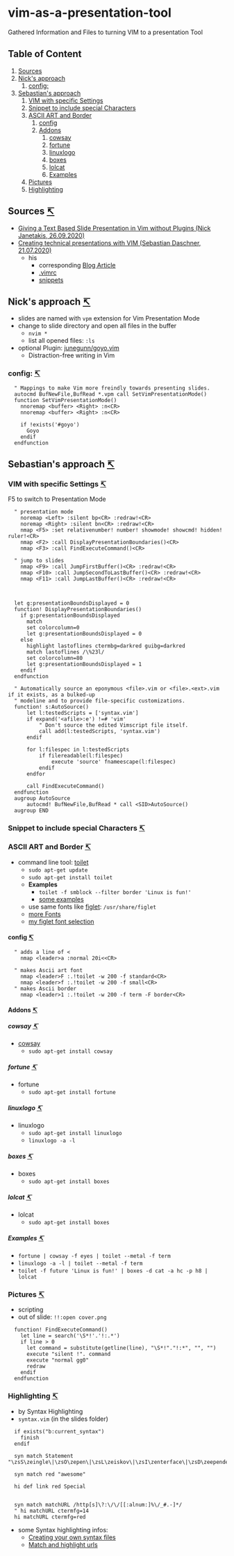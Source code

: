 # vim-as-a-presentation-tool

Gathered Information and Files to turning VIM to a presentation Tool

## Table of Content

<a name="toc"></a>

1. [Sources](#Sources)
1. [Nick's approach](#NicksApproach)
   1. [config:](#nick_config:)
1. [Sebastian's approach](#SebastiansApproach)
   1. [VIM with specific Settings](#specificSettings)
   1. [Snippet to include special Characters](#Snippet)
   1. [ASCII ART and Border](#ASCII-ART-and-Border)
      1. [config](#config)
      1. [Addons](#Addons)
         1. [cowsay](#cowsay)
         1. [fortune](#fortune)
         1. [linuxlogo](#linuxlogo)
         1. [boxes](#boxes)
         1. [lolcat](#lolcat)
         1. [Examples](#Examples)
   1. [Pictures](#Pictures)
   1. [Highlighting](#Highlighting)

<a name="Sources"></a>

## Sources [↸](#toc)

- [Giving a Text Based Slide Presentation in Vim without Plugins (Nick Janetakis, 26.09.2020)](https://youtu.be/7fIR55kkTwc)
- [Creating technical presentations with VIM (Sebastian Daschner, 21.07.2020)](https://youtu.be/GDa7hrbcCB8)
  - his
    - corresponding [Blog Article](https://blog.sebastian-daschner.com/entries/presentations-with-vim)
    - [.vimrc](https://github.com/sdaschner/dotfiles/blob/master/.vimrc)
    - [snippets](https://github.com/sdaschner/dotfiles/blob/master/.vim/UltiSnips/all.snippets)

<a name="NicksApproach"></a>

## Nick's approach [↸](#toc)

- slides are named with `vpm` extension for Vim Presentation Mode
- change to slide directory and open all files in the buffer
  - `nvim *`
  - list all opened files: `:ls`
- optional Plugin: [junegunn/goyo.vim](https://github.com/junegunn/goyo.vim)
  - Distraction-free writing in Vim

<a name="nich_config:"></a>

### config: [↸](#toc)

```vim
  " Mappings to make Vim more freindly towards presenting slides.
  autocmd BufNewFile,BufRead *.vpm call SetVimPresentationMode()
  function SetVimPresentationMode()
    nnoremap <buffer> <Right> :n<CR>
    nnoremap <buffer> <Right> :n<CR>

    if !exists('#goyo')
      Goyo
    endif
  endfunction
```
<a name="SebastiansApproach"></a>

## Sebastian's approach [↸](#toc)

<a name="specificSettings"></a>

### VIM with specific Settings [↸](#toc)

F5 to switch to Presentation Mode

```vim
  " presentation mode
    noremap <Left> :silent bp<CR> :redraw!<CR>
    noremap <Right> :silent bn<CR> :redraw!<CR>
    nmap <F5> :set relativenumber! number! showmode! showcmd! hidden! ruler!<CR>
    nmap <F2> :call DisplayPresentationBoundaries()<CR>
    nmap <F3> :call FindExecuteCommand()<CR>

  " jump to slides
    nmap <F9> :call JumpFirstBuffer()<CR> :redraw!<CR>
    nmap <F10> :call JumpSecondToLastBuffer()<CR> :redraw!<CR>
    nmap <F11> :call JumpLastBuffer()<CR> :redraw!<CR>



  let g:presentationBoundsDisplayed = 0
  function! DisplayPresentationBoundaries()
    if g:presentationBoundsDisplayed
      match
      set colorcolumn=0
      let g:presentationBoundsDisplayed = 0
    else
      highlight lastoflines ctermbg=darkred guibg=darkred
      match lastoflines /\%23l/
      set colorcolumn=80
      let g:presentationBoundsDisplayed = 1
    endif
  endfunction
```

```vim
  " Automatically source an eponymous <file>.vim or <file>.<ext>.vim if it exists, as a bulked-up
  " modeline and to provide file-specific customizations.
  function! s:AutoSource()
      let l:testedScripts = ['syntax.vim']
      if expand('<afile>:e') !=# 'vim'
          " Don't source the edited Vimscript file itself.
          call add(l:testedScripts, 'syntax.vim')
      endif

      for l:filespec in l:testedScripts
          if filereadable(l:filespec)
              execute 'source' fnameescape(l:filespec)
          endif
      endfor

      call FindExecuteCommand()
  endfunction
  augroup AutoSource
      autocmd! BufNewFile,BufRead * call <SID>AutoSource()
  augroup END
```

<a name="Snippet"></a>

### Snippet to include special Characters [↸](#toc)

<a name="ASCII-ART-and-Border"></a>

### ASCII ART and Border [↸](#toc)

- command line tool: [toilet](http://manpages.ubuntu.com/manpages/bionic/man1/toilet.1.html)
  - `sudo apt-get update`
  - `sudo apt-get install toilet`
  - **Examples**
    - `toilet -f smblock --filter border 'Linux is fun!'`
    - [some examples](https://delightlylinux.wordpress.com/2015/11/13/colored-text-with-toilet/)
  - use same fonts like [figlet](http://manpages.ubuntu.com/manpages/precise/man6/figlet.6.html): `/usr/share/figlet`
  - [more Fonts](http://www.figlet.org/)
  - [my figlet font selection](https://github.com/dele1972/my-figlet-font-selection#my-figlet-font-selection)

<a name="config"></a>

#### config [↸](#toc)

```vim
  " adds a line of <
    nmap <leader>a :normal 20i<<CR>

  " makes Ascii art font
    nmap <leader>F :.!toilet -w 200 -f standard<CR>
    nmap <leader>f :.!toilet -w 200 -f small<CR>
  " makes Ascii border
    nmap <leader>1 :.!toilet -w 200 -f term -F border<CR>
```

<a name="Addons"></a>

#### Addons [↸](#toc)

<a name="cowsay"></a>

##### cowsay [↸](#toc)

- [cowsay](https://en.wikipedia.org/wiki/Cowsay)
  - `sudo apt-get install cowsay`

<a name="fortune"></a>

##### fortune [↸](#toc)

- fortune
  - `sudo apt-get install fortune`

<a name="linuxlogo"></a>

##### linuxlogo [↸](#toc)

- linuxlogo
  - `sudo apt-get install linuxlogo`
  - `linuxlogo -a -l`

<a name="boxes"></a>

##### boxes [↸](#toc)

- boxes
  - `sudo apt-get install boxes`

<a name="lolcat"></a>

##### lolcat [↸](#toc)

- lolcat
  - `sudo apt-get install boxes`

<a name="Examples"></a>

##### Examples [↸](#toc)

- `fortune | cowsay -f eyes | toilet --metal -f term`
- `linuxlogo -a -l | toilet --metal -f term`
- `toilet -f future 'Linux is fun!' | boxes -d cat -a hc -p h8 | lolcat`

<a name="Pictures"></a>

### Pictures [↸](#toc)

- scripting
- out of slide: `!!:open cover.png`

```vim
  function! FindExecuteCommand()
    let line = search('\S*!'.'!:.*')
    if line > 0
      let command = substitute(getline(line), "\S*!"."!:*", "", "")
      execute "silent !". command
      execute "normal gg0"
      redraw
    endif
  endfunction
```
  
<a name="Highlighting"></a>

### Highlighting [↸](#toc)

- by Syntax Highlighting
- `syntax.vim` (in the slides folder)

```vim
  if exists("b:current_syntax")
    finish
  endif
  
  syn match Statement "\zsS\zeingle\|\zsO\zepen\|\zsL\zeiskov\|\zsI\zenterface\|\zsD\zeependency"
  
  syn match red "awesome"
  
  hi def link red Special


  syn match matchURL /http[s]\?:\/\/[[:alnum:]%\/_#.-]*/
  " hi matchURL ctermfg=14
  hi matchURL ctermfg=red
```

- some Syntax highlighting infos:
  - [Creating your own syntax files](https://vim.fandom.com/wiki/Creating_your_own_syntax_files)
  - [Match and highlight urls](https://vi.stackexchange.com/a/23338)
